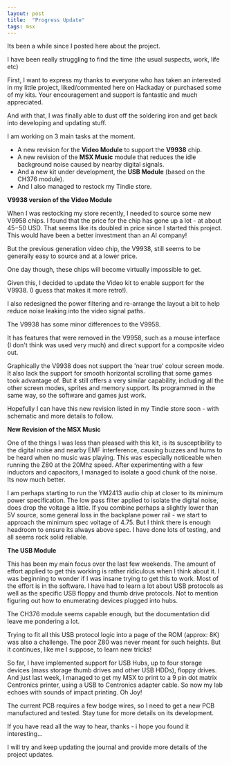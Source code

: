 ```yaml
---
layout: post
title:  "Progress Update"
tags: msx
---
```


Its been a while since I posted here about the project.

I have been really struggling to find the time (the usual suspects, work, life etc)

First, I want to express my thanks to everyone who has taken an interested in my little project, liked/commented here on Hackaday or purchased some of my kits.   Your encouragement and support is fantastic and much appreciated.

And with that, I was finally able to dust off the soldering iron and get back into developing and updating stuff.

I am working on 3 main tasks at the moment.

* A new revision for the **Video Module** to support the **V9938** chip.
* A new revision of the **MSX Music** module that reduces the idle background noise caused by nearby digital signals.
* And a new kit under development, the **USB Module** (based on the CH376 module).
* And I also managed to restock my Tindie store.

**V9938 version of the Video Module**

When I was restocking my store recently, I needed to source some new V9958 chips.  I found that the price for the chip has gone up a lot - at about $45-$50 USD.  That seems like its doubled in price since I started this project.  This would have been a better investment than an AI company!

But the previous generation video chip, the V9938, still seems to be generally easy to source and at a lower price.

One day though, these chips will become virtually impossible to get.

Given this, I decided to update the Video kit to enable support for the V9938. (I guess that makes it more retro!).

I also redesigned the power filtering and re-arrange the layout a bit to help reduce noise leaking into the video signal paths.

The V9938 has some minor differences to the V9958.

It has features that were removed in the V9958, such as a mouse interface (I don't think was used very much) and direct support for a composite video out.

Graphically the V9938 does not support the 'near true' colour screen mode.  It also lack the support for smooth horizontal scrolling that some games took advantage of.  But it still offers a very similar capability, including all the other screen modes, sprites and memory support.  Its programmed in the same way, so the software and games just work.

Hopefully I can have this new revision listed in my Tindie store soon - with schematic and more details to follow.

**New Revision of the MSX Music**

One of the things I was less than pleased with this kit, is its susceptibility to the digital noise and nearby EMF interference, causing buzzes and hums to be heard when no music was playing.  This was especially noticeable when running the Z80 at the 20Mhz speed. After experimenting with a few inductors and capacitors, I managed to isolate a good chunk of the noise.  Its now much better.

I am perhaps starting to run the YM2413 audio chip at closer to its minimum power specification.  The low pass filter applied to isolate the digital noise, does drop the voltage a little.  If you combine perhaps a slightly lower than 5V source, some general loss in the backplane power rail - we start to approach the minimum spec voltage of 4.75.  But I think there is enough headroom to ensure its always above spec.  I have done lots of testing, and all seems rock solid reliable.

**The USB Module**

This has been my main focus over the last few weekends.  The amount of effort applied to get this working is rather ridiculous when I think about it.  I was beginning to wonder if I was insane trying to get this to work.  Most of the effort is in the software.  I have had to learn a lot about USB protocols as well as the specific USB floppy and thumb drive protocols.   Not to mention figuring out how to enumerating devices plugged into hubs.

The CH376 module seems capable enough, but the documentation did leave me pondering a lot.

Trying to fit all this USB protocol logic into a page of the ROM (approx: 8K) was also a challenge.  The poor Z80 was never meant for such heights.  But it continues, like me I suppose, to learn new tricks!

So far, I have implemented support for USB Hubs, up to four storage devices (mass storage thumb drives and other USB HDDs), floppy drives.  And just last week, I managed to get my MSX to print to a 9 pin dot matrix Centronics printer, using a USB to Centronics adapter cable.  So now my lab echoes with sounds of impact printing.  Oh Joy!

The current PCB requires a few bodge wires, so I need to get a new PCB manufactured and tested.  Stay tune for more details on its development.

If you have read all the way to hear, thanks - i hope you found it interesting...

I will try and keep updating the journal and provide more details of the project updates.
